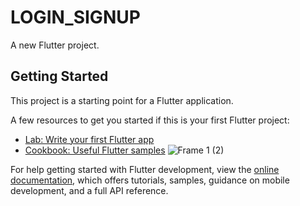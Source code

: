 # LOGIN_SIGNUP 

A new Flutter project.

## Getting Started

This project is a starting point for a Flutter application.

A few resources to get you started if this is your first Flutter project:

- [Lab: Write your first Flutter app](https://docs.flutter.dev/get-started/codelab)
- [Cookbook: Useful Flutter samples](https://docs.flutter.dev/cookbook)
![Frame 1 (2)](https://github.com/user-attachments/assets/740aef80-9731-477e-95ef-8a756f500c31)

For help getting started with Flutter development, view the
[online documentation](https://docs.flutter.dev/), which offers tutorials,
samples, guidance on mobile development, and a full API reference.
